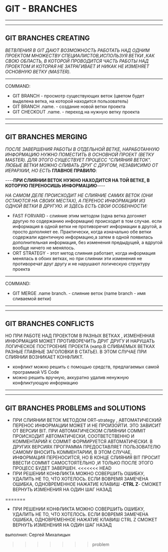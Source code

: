 # GIT - BRANCHES
---
---
## GIT BRANCHES CREATING

*ВЕТВЛЕНИЯ В GIT ДАЮТ ВОЗМОЖНОСТЬ РАБОТАТЬ НАД ОДНИМ ПРОЕКТОМ МНОЖЕСТВУ СПЕЦИАЛИСТОВ,ИСПОЛЬЗУЯ ВЕТКИ ,КАК СВОЮ ОБЛАСТЬ, В КОТОРОЙ ПРОВОДИТСЯ ЧАСТЬ РАБОТЫ НАД ПРОЕКТОМ И КОТОРАЯ НЕ ЗАТРАГИВАЕТ И НИКАК НЕ ИЗМЕНЯЕТ ОСНОВНУЮ ВЕТКУ (MASTER).*

---

COMMAND:

* GIT BRANCH - просмотр существующих веток (цветом будет выделена ветка, на которой находится пользователь)
* GIT BRANCH .name. - создание новой ветки проекта
* GIT CHECKOUT .name. - переход на нужную ветку проекта

---
---
## GIT BRANCHES MERGING

*ПОСЛЕ ЗАВЕРШЕНИЯ РАБОТЫ В ОТДЕЛЬНОЙ ВЕТКЕ, НАРАБОТАННУЮ ИНФОРМАЦИЮ НУЖНО ПОМЕСТИТЬ В ОСНОВНОЙ ПРОЕКТ (ВЕТКУ MASTER). ДЛЯ ЭТОГО СУЩЕСТВУЕТ ПРОЦЕСС "СЛИЯНИЯ ВЕТОК". ЛЮБЫЕ ВЕТКИ МОЖНО СЛИВАТЬ ДРУГ С ДРУГОМ, НЕЗАВИСИМО ОТ ИЕРАРХИИ, НО ЕСТЬ* **ГЛАВНОЕ ПРАВИЛО**:

----**ПРИ СЛИЯНИИ ВЕТОК НУЖНО НАХОДИТСЯ НА ТОЙ ВЕТКЕ, В КОТОРУЮ ПЕРЕНОСИШЬ ИНФОРМАЦИЮ**----

*НА САМОМ ДЕЛЕ ПРОИСХОДИТ НЕ СЛИЯНИЕ САМИХ ВЕТОК (ОНИ ОСТАЮТСЯ НА СВОИХ МЕСТАХ), А ПЕРЕНОС ИНФОРМАЦИИ ИЗ ОДНОЙ ВЕТКИ В ДРУГУЮ. И ЗДЕСЬ ЕСТЬ СВОИ ОСОБЕННОСТИ:*
* FAST FORVARD - слияние этим методом (одна ветка догоняет другую по содержанию информации) происходит в том случае. если информация в одной ветки не противоречит информации в другой, а просто дополняет ее. Практически, когда изначально обе ветки содержали идентичную информацию,а затем в одной появилась дополнительная информация, без изменения предыдущей, а вдругой вообще ничего не менялось.
* ORT STRATEGY - этот метод слияния работает, когда информация менялась в обоих ветках, но при слиянии эти изменения не противоречат друг другу и не нарушают логическую структуру проекта
----
COMMAND:
* GIT MERGE .name branch. - слияние веток (name branch - имя сливаемой ветки)
----
----
## GIT BRANCHES CONFLICTS

НО ПРИ РАБОТЕ НАД ПРОЕКТОМ В РАЗНЫХ ВЕТКАХ , ИЗМЕНЕННАЯ ИНФОРМАЦИЯ МОЖЕТ ПРОТИВОРЕЧИТЬ ДРУГ ДРУГУ
И НАРУШАТЬ ЛОГИЧЕСКОЕ ПОСТРОЕНИЕ ПРОЕКТА (напр.В СЛИВАЕМЫХ ВЕТКАХ РАЗНЫЕ ГЛАВНЫЕ ЗАГОЛОВКИ В СТАТЬЕ). В ЭТОМ СЛУЧАЕ ПРИ СЛИЯНИИ ВОЗНИКАЕТ КОНФЛИКТ.
* конфликт можно решить с помощью средств, предлагаемых самой программой VS Code
* можно решить вручную, аккуратно удалив ненужную конфликтующую информацию


----
----

## GIT BRANCHES PROBLEMS and SOLUTIONS

* ПРИ СЛИЯНИИ ВЕТОК МЕТОДОМ ORT-strategy , АВТОМАТИЧЕСКИЙ ПЕРЕНОС ИНФОРМАЦИИ МОЖЕТ И НЕ ПРОИЗОЙТИ.
ЭТО ЗАВИСИТ ОТ ВЕРСИИ BIT. ПРИ АВТОМАТИЧЕСКОМ СЛИЯНИИ COMMIT ПРОИСХОДИТ АВТОМАТИЧЕСКИ, СООТВЕТСТВЕННО И КОММЕНТАРИЙ К COMMIT ФОРМИРУЕТСЯ АВТОМАТИЧЕСКИ. В ДРУГИХ ВЕРСИЯХ ПРОГРАММА ПРЕДОСТАВЛЯЕТ ПОЛЬЗОВАТЕЛЮ САМОМУ ВНОСИТЬ КОММЕНТАРИИ, В ЭТОМ СЛУЧАЕ, ИНФОРМАЦИЯ ПЕРЕНОСИТСЯ, НО В КОНЦЕ СЛИЯНИЯ BIT ПРОСИТ ВВЕСТИ COMMIT САМОСТОЯТЕЛЬНО ,И ТОЛЬКО ПОСЛЕ ЭТОГО ПРОЦЕСС БУДЕТ ЗАВЕРШЕН.
<<<<<<< HEAD
* ПРИ РЕШЕНИИ КОНФЛИКТА МОЖНО СОВЕРШИТЬ ОШИБКУ, УДАЛИТЬ НЕ ТО, ЧТО ХОТЕЛОСЬ. ЕСЛИ ВОВРЕМЯ ЗАМЕЧЕНА ОШИБКА,  ОДНОВРЕМЕННОЕ НАЖАТИЕ КЛАВИШ -**CTRL Z**- СМОЖЕТ ВЕРНУТЬ ИЗМЕНЕНИЯ НА ОДИН ШАГ НАЗАД

=======
* ПРИ РЕШЕНИИ КОНФЛИКТА МОЖНО СОВЕРШИТЬ ОШИБКУ, УДАЛИТЬ НЕ ТО, ЧТО ХОТЕЛОСЬ. ЕСЛИ ВОВРЕМЯ ЗАМЕЧЕНА ОШИБКА,  ОДНОВРЕМЕННОЕ НАЖАТИЕ КЛАВИШ CTRL Z СМОЖЕТ ВЕРНУТЬ ИЗМЕНЕНИЯ НА ОДИН ШАГ НАЗАД


выполнил: Сергей Михалицын
>>>>>>> problem
